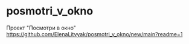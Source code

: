 # posmotri_v_okno
Проект "Посмотри в окно"
https://github.com/ElenaLitvyak/posmotri_v_okno/new/main?readme=1
